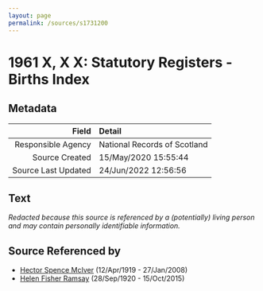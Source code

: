 ```yaml
---
layout: page
permalink: /sources/s1731200
---
```


# 1961 X, X X: Statutory Registers - Births Index

## Metadata

Field | Detail
---:|:---
Responsible Agency | National Records of Scotland
Source Created | 15/May/2020 15:55:44
Source Last Updated | 24/Jun/2022 12:56:56

## Text

_Redacted because this source is referenced by a (potentially) living person and may contain personally identifiable information._

## Source Referenced by

* [Hector Spence McIver](../people/@34334364@-hector-spence-mciver-b1919-4-12-d2008-1-27.md) (12/Apr/1919 - 27/Jan/2008)
* [Helen Fisher Ramsay](../people/@34267190@-helen-fisher-ramsay-b1920-9-28-d2015-10-15.md) (28/Sep/1920 - 15/Oct/2015)
